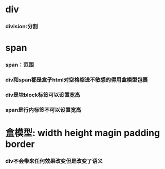 # div

### division:分割

# span

### span：范围

### div和span都是盒子html对空格缩进不敏感的得用盒模型包裹

### div是块block标签可以设置宽高

### span是行内标签不可以设置宽高

# 盒模型: width height magin padding border

### div不会带来任何效果改变但是改变了语义



